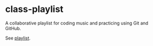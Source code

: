 # class-playlist
A collaborative playlist for coding music and practicing using Git and GitHub.

See [playlist](playlist.md).
